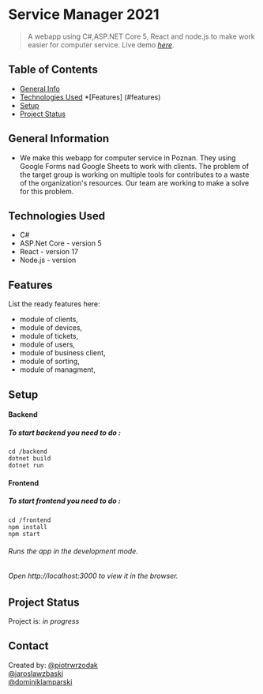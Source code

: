 # Service Manager 2021
> A webapp using  C#,ASP.NET Core 5, React and node.js to make work easier for computer service.
> Live demo [_here_](http://46.41.149.61:5000/). 

## Table of Contents
* [General Info](#general-information)
* [Technologies Used](#technologies-used)
*[Features] (#features)
* [Setup](#setup)
* [Project Status](#project-status)



## General Information
- We make this webapp for computer service in Poznan. They using Google Forms nad Google Sheets to work with clients.
The problem of the target group is working on multiple tools for   contributes to a waste of the organization's resources.
Our team are working to make a solve for this problem.


## Technologies Used
- C# 
- ASP.Net Core - version 5
- React - version 17
- Node.js - version


## Features
List the ready features here:
- module of clients,
- module of devices,
- module of tickets,
- module of users,
- module of business client,
- module of sorting,
- module of managment,



## Setup

#### Backend  
##### To start backend you need to do :  

 `cd /backend`  
 `dotnet build`  
 `dotnet run`  

#### Frontend 
##### To start frontend you need to do :

 `cd /frontend`  
 `npm install`  
 `npm start`  
###### Runs the app in the development mode.  
###### Open http://localhost:3000 to view it in the browser.  




## Project Status
Project is: _in progress_ 




## Contact
Created by:
  [@piotrwrzodak](https://github.com/piotrwrzodak)  
  [@jaroslawzbaski](https://github.com/JarekZb)  
  [@dominiklamparski](https://github.com/dlamparski)  
<!-- Optional -->
<!-- ## License -->
<!-- This project is open source and available under the [... License](). -->

<!-- You don't have to include all sections - just the one's relevant to your project -->
